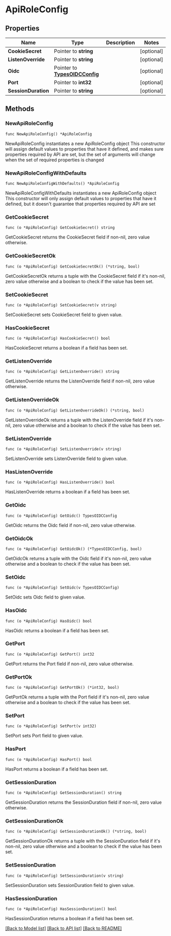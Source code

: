 # ApiRoleConfig

## Properties

Name | Type | Description | Notes
------------ | ------------- | ------------- | -------------
**CookieSecret** | Pointer to **string** |  | [optional] 
**ListenOverride** | Pointer to **string** |  | [optional] 
**Oidc** | Pointer to [**TypesOIDCConfig**](TypesOIDCConfig.md) |  | [optional] 
**Port** | Pointer to **int32** |  | [optional] 
**SessionDuration** | Pointer to **string** |  | [optional] 

## Methods

### NewApiRoleConfig

`func NewApiRoleConfig() *ApiRoleConfig`

NewApiRoleConfig instantiates a new ApiRoleConfig object
This constructor will assign default values to properties that have it defined,
and makes sure properties required by API are set, but the set of arguments
will change when the set of required properties is changed

### NewApiRoleConfigWithDefaults

`func NewApiRoleConfigWithDefaults() *ApiRoleConfig`

NewApiRoleConfigWithDefaults instantiates a new ApiRoleConfig object
This constructor will only assign default values to properties that have it defined,
but it doesn't guarantee that properties required by API are set

### GetCookieSecret

`func (o *ApiRoleConfig) GetCookieSecret() string`

GetCookieSecret returns the CookieSecret field if non-nil, zero value otherwise.

### GetCookieSecretOk

`func (o *ApiRoleConfig) GetCookieSecretOk() (*string, bool)`

GetCookieSecretOk returns a tuple with the CookieSecret field if it's non-nil, zero value otherwise
and a boolean to check if the value has been set.

### SetCookieSecret

`func (o *ApiRoleConfig) SetCookieSecret(v string)`

SetCookieSecret sets CookieSecret field to given value.

### HasCookieSecret

`func (o *ApiRoleConfig) HasCookieSecret() bool`

HasCookieSecret returns a boolean if a field has been set.

### GetListenOverride

`func (o *ApiRoleConfig) GetListenOverride() string`

GetListenOverride returns the ListenOverride field if non-nil, zero value otherwise.

### GetListenOverrideOk

`func (o *ApiRoleConfig) GetListenOverrideOk() (*string, bool)`

GetListenOverrideOk returns a tuple with the ListenOverride field if it's non-nil, zero value otherwise
and a boolean to check if the value has been set.

### SetListenOverride

`func (o *ApiRoleConfig) SetListenOverride(v string)`

SetListenOverride sets ListenOverride field to given value.

### HasListenOverride

`func (o *ApiRoleConfig) HasListenOverride() bool`

HasListenOverride returns a boolean if a field has been set.

### GetOidc

`func (o *ApiRoleConfig) GetOidc() TypesOIDCConfig`

GetOidc returns the Oidc field if non-nil, zero value otherwise.

### GetOidcOk

`func (o *ApiRoleConfig) GetOidcOk() (*TypesOIDCConfig, bool)`

GetOidcOk returns a tuple with the Oidc field if it's non-nil, zero value otherwise
and a boolean to check if the value has been set.

### SetOidc

`func (o *ApiRoleConfig) SetOidc(v TypesOIDCConfig)`

SetOidc sets Oidc field to given value.

### HasOidc

`func (o *ApiRoleConfig) HasOidc() bool`

HasOidc returns a boolean if a field has been set.

### GetPort

`func (o *ApiRoleConfig) GetPort() int32`

GetPort returns the Port field if non-nil, zero value otherwise.

### GetPortOk

`func (o *ApiRoleConfig) GetPortOk() (*int32, bool)`

GetPortOk returns a tuple with the Port field if it's non-nil, zero value otherwise
and a boolean to check if the value has been set.

### SetPort

`func (o *ApiRoleConfig) SetPort(v int32)`

SetPort sets Port field to given value.

### HasPort

`func (o *ApiRoleConfig) HasPort() bool`

HasPort returns a boolean if a field has been set.

### GetSessionDuration

`func (o *ApiRoleConfig) GetSessionDuration() string`

GetSessionDuration returns the SessionDuration field if non-nil, zero value otherwise.

### GetSessionDurationOk

`func (o *ApiRoleConfig) GetSessionDurationOk() (*string, bool)`

GetSessionDurationOk returns a tuple with the SessionDuration field if it's non-nil, zero value otherwise
and a boolean to check if the value has been set.

### SetSessionDuration

`func (o *ApiRoleConfig) SetSessionDuration(v string)`

SetSessionDuration sets SessionDuration field to given value.

### HasSessionDuration

`func (o *ApiRoleConfig) HasSessionDuration() bool`

HasSessionDuration returns a boolean if a field has been set.


[[Back to Model list]](../README.md#documentation-for-models) [[Back to API list]](../README.md#documentation-for-api-endpoints) [[Back to README]](../README.md)


